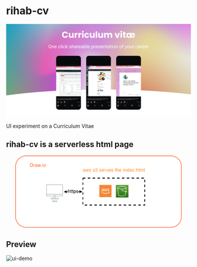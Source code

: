 # rihab-cv

![Banner](https://github.com/hupratt/rihab-cv/blob/master/cv.jpg?raw=true)

UI experiment on a Curriculum Vitae
## rihab-cv is a serverless html page

<p align="center" width="100%">
    <img width="90%" src="https://github.com/hupratt/rihab-cv/blob/master/arch.drawio.png?raw=true">
</p>


## Preview
![ui-demo](https://github.com/hupratt/rihab-cv/blob/master/serverless-cv.gif?raw=true)